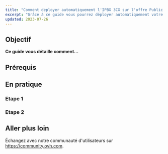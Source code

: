 ```yaml
---
title: "Comment deployer automatiquement l'IPBX 3CX sur l'offre Public Cloud d'OVHcloud"
excerpt: "Grâce à ce guide vous pourrez déployer automatiquement votre IPBX 3CX sur votre projet Public Cloud."
updated: 2023-07-26
---
```

 
## Objectif
  
**Ce guide vous détaille comment...**
  
## Prérequis
  
## En pratique
  
### Etape 1
  
### Etape 2
  
## Aller plus loin
  
Échangez avec notre communauté d'utilisateurs sur <https://community.ovh.com>.
